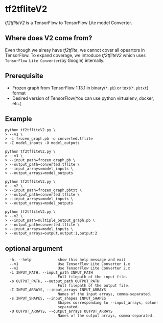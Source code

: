 # tf2tfliteV2

_tf2tfliteV2_ is a TensorFlow to TensorFlow Lite model Converter.

## Where does V2 come from?
Even though we alreay have _tf2tflite_, we cannot cover all opeartors in TensorFlow. To expand coverage, we introduce _tf2tfliteV2_ which uses `TensorFlow Lite Converter`(by Google) internally.

## Prerequisite
- Frozen graph from TensorFlow 1.13.1 in binary(`*.pb`) or text(`*.pbtxt`) format
- Desired version of TensorFlow(You can use python virtualenv, docker, etc.)

## Example
```
python tf2tfliteV2.py \
> --v1 \
> -i frozen_graph.pb -o converted.tflite
> -I model_inputs -O model_outputs
```
```
python tf2tfliteV2.py \
> --v1 \
> --input_path=frozen_graph.pb \
> --output_path=converted.tflite \
> --input_arrays=model_inputs \
> --output_arrays=model_outputs

```
```
python tf2tfliteV2.py \
> --v2 \
> --input_path=frozen_graph.pbtxt \
> --output_path=converted.tflite \
> --input_arrays=model_inputs \
> --output_arrays=model_outputs
```
```
python tf2tfliteV2.py \
> --v2 \
> --input_path=multiple_output_graph.pb \
> --output_path=converted.tflite \
> --input_arrays=model_inputs \
> --output_arrays=output,output:1,output:2
```

## optional argument
```
  -h, --help            show this help message and exit
  --v1                  Use TensorFlow Lite Converter 1.x
  --v2                  Use TensorFlow Lite Converter 2.x
  -i INPUT_PATH, --input_path INPUT_PATH
                        Full filepath of the input file.
  -o OUTPUT_PATH, --output_path OUTPUT_PATH
                        Full filepath of the output file.
  -I INPUT_ARRAYS, --input_arrays INPUT_ARRAYS
                        Names of the input arrays, comma-separated.
  -s INPUT_SHAPES, --input_shapes INPUT_SHAPES
                        Shapes corresponding to --input_arrays, colon-
                        separated.
  -O OUTPUT_ARRAYS, --output_arrays OUTPUT_ARRAYS
                        Names of the output arrays, comma-separated.
```

